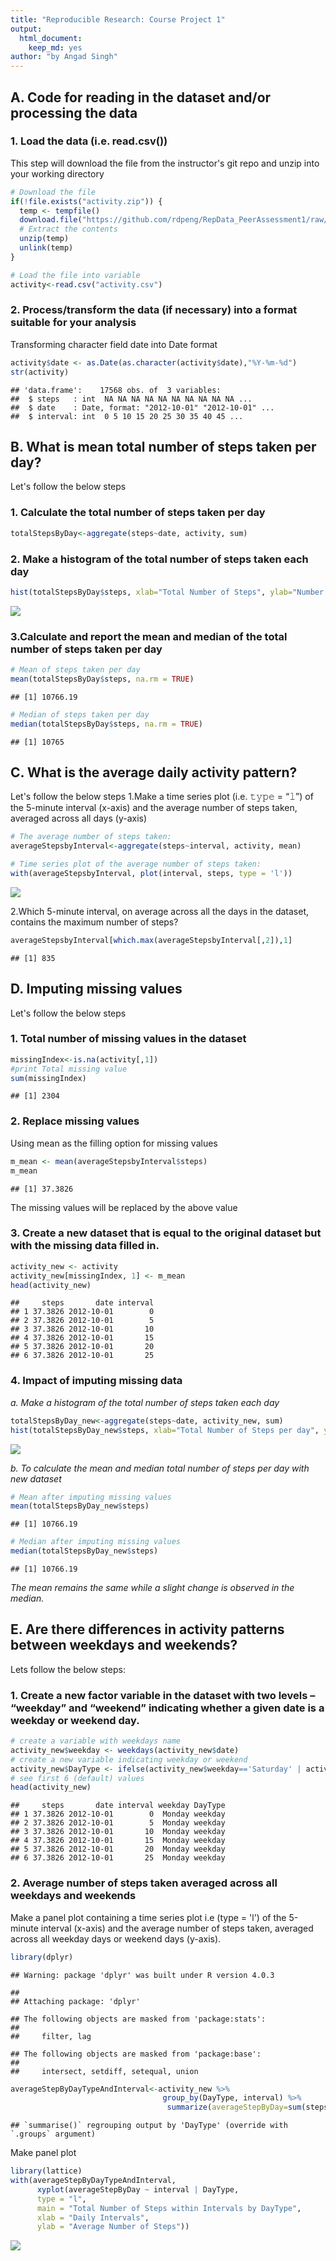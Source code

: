 ```yaml
---
title: "Reproducible Research: Course Project 1"
output: 
  html_document: 
    keep_md: yes
author: "by Angad Singh"
---
```




## A. Code for reading in the dataset and/or processing the data

### 1. Load the data (i.e. read.csv())
This step will download the file from the instructor's git repo and unzip into your working directory

```r
# Download the file
if(!file.exists("activity.zip")) {
  temp <- tempfile()
  download.file("https://github.com/rdpeng/RepData_PeerAssessment1/raw/master/activity.zip",temp)
  # Extract the contents
  unzip(temp)
  unlink(temp)
}

# Load the file into variable
activity<-read.csv("activity.csv")
```

### 2. Process/transform the data (if necessary) into a format suitable for your analysis
Transforming character field date into Date format

```r
activity$date <- as.Date(as.character(activity$date),"%Y-%m-%d")
str(activity)
```

```
## 'data.frame':	17568 obs. of  3 variables:
##  $ steps   : int  NA NA NA NA NA NA NA NA NA NA ...
##  $ date    : Date, format: "2012-10-01" "2012-10-01" ...
##  $ interval: int  0 5 10 15 20 25 30 35 40 45 ...
```


## B. What is mean total number of steps taken per day?
Let's follow the below steps

### 1. Calculate the total number of steps taken per day


```r
totalStepsByDay<-aggregate(steps~date, activity, sum)
```

### 2. Make a histogram of the total number of steps taken each day

```r
hist(totalStepsByDay$steps, xlab="Total Number of Steps", ylab="Number of Days", main="Total Number of Steps per day")
```

![](PA1_template_files/figure-html/unnamed-chunk-2-1.png)<!-- -->

### 3.Calculate and report the mean and median of the total number of steps taken per day

```r
# Mean of steps taken per day
mean(totalStepsByDay$steps, na.rm = TRUE)
```

```
## [1] 10766.19
```

```r
# Median of steps taken per day
median(totalStepsByDay$steps, na.rm = TRUE)
```

```
## [1] 10765
```

## C. What is the average daily activity pattern?
Let's follow the below steps
1.Make a time series plot (i.e. 𝚝𝚢𝚙𝚎 = “𝚕”) of the 5-minute interval (x-axis) and the average number of steps taken, averaged across all days (y-axis)  


```r
# The average number of steps taken:
averageStepsbyInterval<-aggregate(steps~interval, activity, mean)

# Time series plot of the average number of steps taken:
with(averageStepsbyInterval, plot(interval, steps, type = 'l'))
```

![](PA1_template_files/figure-html/unnamed-chunk-4-1.png)<!-- -->

2.Which 5-minute interval, on average across all the days in the dataset, contains the maximum number of steps?


```r
averageStepsbyInterval[which.max(averageStepsbyInterval[,2]),1]
```

```
## [1] 835
```

## D. Imputing missing values
Let's follow the below steps

### 1. Total number of missing values in the dataset


```r
missingIndex<-is.na(activity[,1])
#print Total missing value
sum(missingIndex)
```

```
## [1] 2304
```

### 2. Replace missing values
Using mean as the filling option for missing values


```r
m_mean <- mean(averageStepsbyInterval$steps)
m_mean
```

```
## [1] 37.3826
```
The missing values will be replaced by the above value

### 3. Create a new dataset that is equal to the original dataset but with the missing data filled in.


```r
activity_new <- activity
activity_new[missingIndex, 1] <- m_mean
head(activity_new)
```

```
##     steps       date interval
## 1 37.3826 2012-10-01        0
## 2 37.3826 2012-10-01        5
## 3 37.3826 2012-10-01       10
## 4 37.3826 2012-10-01       15
## 5 37.3826 2012-10-01       20
## 6 37.3826 2012-10-01       25
```

### 4. Impact of imputing missing data
  *a. Make a histogram of the total number of steps taken each day*
  

```r
totalStepsByDay_new<-aggregate(steps~date, activity_new, sum)
hist(totalStepsByDay_new$steps, xlab="Total Number of Steps per day", ylab="Number of Days", main="Number of Steps taken each day (after missing values are imputed)")
```

![](PA1_template_files/figure-html/unnamed-chunk-9-1.png)<!-- -->

  *b. To calculate the mean and median total number of steps per day with new dataset*
  

```r
# Mean after imputing missing values
mean(totalStepsByDay_new$steps)
```

```
## [1] 10766.19
```

```r
# Median after imputing missing values
median(totalStepsByDay_new$steps)
```

```
## [1] 10766.19
```

*The mean remains the same while a slight change is observed in the median.*

## E. Are there differences in activity patterns between weekdays and weekends?
Lets follow the below steps:

### 1. Create a new factor variable in the dataset with two levels – “weekday” and “weekend” indicating whether a given date is a weekday or weekend day.


```r
# create a variable with weekdays name
activity_new$weekday <- weekdays(activity_new$date)
# create a new variable indicating weekday or weekend
activity_new$DayType <- ifelse(activity_new$weekday=='Saturday' | activity_new$weekday=='Sunday', 'weekend','weekday')
# see first 6 (default) values
head(activity_new)
```

```
##     steps       date interval weekday DayType
## 1 37.3826 2012-10-01        0  Monday weekday
## 2 37.3826 2012-10-01        5  Monday weekday
## 3 37.3826 2012-10-01       10  Monday weekday
## 4 37.3826 2012-10-01       15  Monday weekday
## 5 37.3826 2012-10-01       20  Monday weekday
## 6 37.3826 2012-10-01       25  Monday weekday
```

### 2. Average number of steps taken averaged across all weekdays and weekends
Make a panel plot containing a time series plot i.e (type = 'l') of the 5-minute interval (x-axis) and the average number of steps taken, averaged across all weekday days or weekend days (y-axis). 


```r
library(dplyr)
```

```
## Warning: package 'dplyr' was built under R version 4.0.3
```

```
## 
## Attaching package: 'dplyr'
```

```
## The following objects are masked from 'package:stats':
## 
##     filter, lag
```

```
## The following objects are masked from 'package:base':
## 
##     intersect, setdiff, setequal, union
```

```r
averageStepByDayTypeAndInterval<-activity_new %>%
                                  group_by(DayType, interval) %>%
                                   summarize(averageStepByDay=sum(steps))
```

```
## `summarise()` regrouping output by 'DayType' (override with `.groups` argument)
```
Make panel plot


```r
library(lattice)
with(averageStepByDayTypeAndInterval, 
      xyplot(averageStepByDay ~ interval | DayType, 
      type = "l",      
      main = "Total Number of Steps within Intervals by DayType",
      xlab = "Daily Intervals",
      ylab = "Average Number of Steps"))
```

![](PA1_template_files/figure-html/unnamed-chunk-13-1.png)<!-- -->















